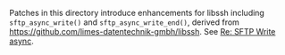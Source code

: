 
Patches in this directory introduce enhancements for libssh including
`sftp_async_write()` and `sftp_async_write_end()`, derived from
https://github.com/limes-datentechnik-gmbh/libssh. See [Re: SFTP Write
async](https://archive.libssh.org/libssh/2020-06/0000004.html).

